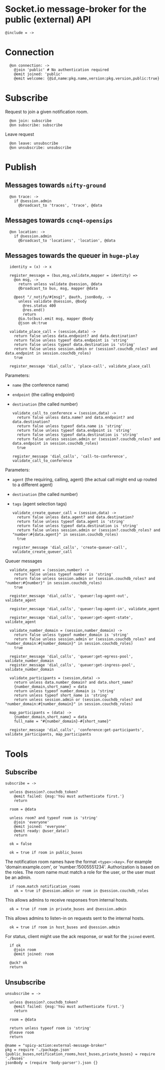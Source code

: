 Socket.io message-broker for the public (external) API
======================================================

    @include = ->

Connection
==========

      @on connection: ->
        @join 'public' # No authentication required
        @emit joined: 'public'
        @emit welcome: {@id,name:pkg.name,version:pkg.version,public:true}

Subscribe
=========

Request to join a given notification room.

      @on join: subscribe
      @on subscribe: subscribe

Leave request

      @on leave: unsubscribe
      @on unsubscribe: unsubscribe

Publish
=======

Messages towards `nifty-ground`
-------------------------------

      @on trace: ->
        if @session.admin
          @broadcast_to 'traces', 'trace', @data

Messages towards `ccnq4-opensips`
---------------------------------

      @on location: ->
        if @session.admin
          @broadcast_to 'locations', 'location', @data

Messages towards the queuer in `huge-play`
------------------------------------------

      identity = (x) -> x

      register_message = (bus,msg,validate,mapper = identity) =>
        @on msg, ->
          return unless validate @session, @data
          @broadcast_to bus, msg, mapper @data

        @post "/_notify/#{msg}", @auth, jsonBody, ->
          unless validate @session, @body
            @res.status 400
            @res.end()
            return
          @io.to(bus).emit msg, mapper @body
          @json ok:true

      validate_place_call = (session,data) ->
        return false unless data.endpoint? and data.destination?
        return false unless typeof data.endpoint is 'string'
        return false unless typeof data.destination is 'string'
        return false unless session.admin or (session?.couchdb_roles? and data.endpoint in session.couchdb_roles)
        true

      register_message 'dial_calls', 'place-call', validate_place_call

Parameters:
- `name` (the conference name)
- `endpoint` (the calling endpoint)
- `destination` (the called number)

      validate_call_to_conference = (session,data) ->
        return false unless data.name? and data.endpoint? and data.destination?
        return false unless typeof data.name is 'string'
        return false unless typeof data.endpoint is 'string'
        return false unless typeof data.destination is 'string'
        return false unless session.admin or (session?.couchdb_roles? and data.endpoint in session.couchdb_roles)
        true

      register_message 'dial_calls', 'call-to-conference', validate_call_to_conference

Parameters:
- `agent` (the requiring, calling, agent) (the actual call might end up routed to a different agent)
- `destination` (the called number)
- `tags` (agent selection tags)

      validate_create_queuer_call = (session,data) ->
        return false unless data.agent? and data.destination?
        return false unless typeof data.agent is 'string'
        return false unless typeof data.destination is 'string'
        return false unless session.admin or (session?.couchdb_roles? and "number:#{data.agent}" in session.couchdb_roles)
        true

      register_message 'dial_calls', 'create-queuer-call', validate_create_queuer_call

Queuer messages


      validate_agent = (session,number) ->
        return false unless typeof number is 'string'
        return false unless session.admin or (session.couchdb_roles? and "number:#{number}" in session.couchdb_roles)
        true

      register_message 'dial_calls', 'queuer:log-agent-out', validate_agent

      register_message 'dial_calls', 'queuer:log-agent-in', validate_agent

      register_message 'dial_calls', 'queuer:get-agent-state', validate_agent

      validate_number_domain = (session,number_domain) ->
        return false unless typeof number_domain is 'string'
        return false unless session.admin or (session.couchdb_roles? and "number_domain:#{number_domain}" in session.couchdb_roles)
        true

      register_message 'dial_calls', 'queuer:get-egress-pool', validate_number_domain
      register_message 'dial_calls', 'queuer:get-ingress-pool', validate_number_domain

      validate_participants = (session,data) ->
        return unless data.number_domain? and data.short_name?
        {number_domain,short_name} = data
        return unless typeof number_domain is 'string'
        return unless typeof short_name is 'string'
        return unless session.admin or (session.couchdb_roles? and "number_domain:#{number_domain}" in session.couchdb_roles)

      map_participants = (data) ->
        {number_domain,short_name} = data
        full_name = "#{number_domain}-#{short_name}"

      register_message 'dial_calls', 'conference:get-participants', validate_participants, map_participants

Tools
=====

Subscribe
---------

    subscribe = ->

      unless @session?.couchdb_token?
        @emit failed: {msg:'You must authenticate first.'}
        return

      room = @data

      unless room? and typeof room is 'string'
        @join 'everyone'
        @emit joined: 'everyone'
        @emit ready: @user_data()
        return

      ok = false

      ok = true if room in public_buses

The notification room names have the format `<type>:<key>`.
For example 'domain:example.com', or 'number:15005551234'.
Authorization is based on the roles. The room name must match a role for the user, or the user must be an admin.

      if room.match notification_rooms
        ok = true if @session.admin or room in @session.couchdb_roles

This allows admins to receive responses from internal hosts.

      ok = true if room in private_buses and @session.admin

This allows admins to listen-in on requests sent to the internal hosts.

      ok = true if room in host_buses and @session.admin

For status, client might use the ack response, or wait for the `joined` event.

      if ok
        @join room
        @emit joined: room

      @ack? ok
      return

Unsubscribe
-----------

    unsubscribe = ->

      unless @session?.couchdb_token?
        @emit failed: {msg:'You must authenticate first.'}
        return

      room = @data

      return unless typeof room is 'string'
      @leave room
      return

    @name = "spicy-action:external-message-broker"
    pkg = require './package.json'
    {public_buses,notification_rooms,host_buses,private_buses} = require './buses'
    jsonBody = (require 'body-parser').json {}
